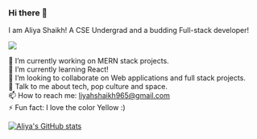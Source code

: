 ### Hi there 👋
I am Aliya Shaikh! A CSE Undergrad and a budding Full-stack developer!

<a href="https://aliyashaikh.netlify.app">
<img src="https://img.shields.io/badge/PORTFOLIO-000000?style=for-the-badge" />
  </a>


🔭 I’m currently working on MERN stack projects. <br>
🌱 I’m currently learning React! <br>
👯 I’m looking to collaborate on Web applications and full stack projects. <br>
💬 Talk to me about tech, pop culture and space. <br>
📫 How to reach me: liyahshaikh965@gmail.com <br>
⚡ Fun fact: I love the color Yellow :) <br>

[![Aliya's GitHub stats](https://github-readme-stats.vercel.app/api?username=liyahshaikh&count_private=true&show_icons=true&theme=dracula)](https://github.com/liyahshaikh/github-readme-stats)




